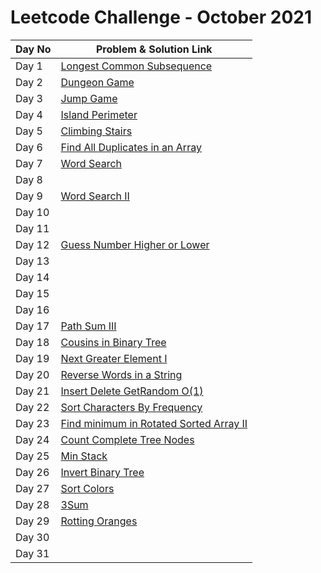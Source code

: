 # Leetcode Challenge - October 2021



| Day No | Problem & Solution Link                                                                                                                               |
| ------ | ----------------------------------------------------------------------------------------------------------------------------------------------------- |
| Day 1  | [Longest Common Subsequence](../../difficulty-based-problem-index/leetcode-medium/leetcode-1143-longest-common-subsequence.md)                        |
| Day 2  | [Dungeon Game](../../difficulty-based-problem-index/leetcode-hard/leetcode-174-dungeon-game.md)                                                       |
| Day 3  | [Jump Game](../../difficulty-based-problem-index/leetcode-medium/leetcode-55-jump-game.md)                                                            |
| Day 4  | [Island Perimeter](../../difficulty-based-problem-index/leetcode-easy/leetcode-463-island-perimeter.md)                                               |
| Day 5  | [Climbing Stairs](../../difficulty-based-problem-index/leetcode-easy/leetcode-70-climbing-stairs.md)                                                  |
| Day 6  | [Find All Duplicates in an Array](../../difficulty-based-problem-index/leetcode-medium/leetcode-442-find-all-duplicates-in-an-array.md)               |
| Day 7  | [Word Search](../../difficulty-based-problem-index/leetcode-medium/leetcode-79-word-search.md)                                                        |
| Day 8  |                                                                                                                                                       |
| Day 9  | [Word Search II](../../difficulty-based-problem-index/leetcode-hard/leetcode-212-word-search-ii.md)                                                   |
| Day 10 |                                                                                                                                                       |
| Day 11 |                                                                                                                                                       |
| Day 12 | [Guess Number Higher or Lower](../../difficulty-based-problem-index/leetcode-easy/leetcode-374-guess-number-higher-or-lower.md)                       |
| Day 13 |                                                                                                                                                       |
| Day 14 |                                                                                                                                                       |
| Day 15 |                                                                                                                                                       |
| Day 16 |                                                                                                                                                       |
| Day 17 | [Path Sum III](../../difficulty-based-problem-index/leetcode-medium/leetcode-437-path-sum-iii.md)                                                     |
| Day 18 | [Cousins in Binary Tree](../../difficulty-based-problem-index/leetcode-easy/leetcode-993-cousins-in-binary-tree.md)                                   |
| Day 19 | [Next Greater Element I](../../difficulty-based-problem-index/leetcode-easy/leetcode-496-next-greater-element-i.md)                                   |
| Day 20 | [Reverse Words in a String](../../difficulty-based-problem-index/leetcode-medium/leetcode-151-reverse-words-in-a-string.md)                           |
| Day 21 | [Insert Delete GetRandom O(1)](../../difficulty-based-problem-index/leetcode-medium/leetcode-380-insert-delete-getrandom-o-1.md)                      |
| Day 22 | [Sort Characters By Frequency](../../difficulty-based-problem-index/leetcode-medium/leetcode-451-sort-characters-by-frequency.md)                     |
| Day 23 | [Find minimum in Rotated Sorted Array II](../../difficulty-based-problem-index/leetcode-hard/leetcode-154-find-minimum-in-rotated-sorted-array-ii.md) |
| Day 24 | [Count Complete Tree Nodes](../../difficulty-based-problem-index/leetcode-medium/leetcode-222-count-complete-tree-nodes.md)                           |
| Day 25 | [Min Stack](../../difficulty-based-problem-index/leetcode-easy/leetcode-155-min-stack.md)                                                             |
| Day 26 | [Invert Binary Tree](../../difficulty-based-problem-index/leetcode-easy/leetcode-226-invert-binary-tree.md)                                           |
| Day 27 | [Sort Colors](../../difficulty-based-problem-index/leetcode-medium/leetcode-75-sort-colors.md)                                                        |
| Day 28 | [3Sum](../../difficulty-based-problem-index/leetcode-medium/leetcode-15-3sum.md)                                                                      |
| Day 29 | [Rotting Oranges](../../difficulty-based-problem-index/leetcode-medium/leetcode-994-rotting-oranges.md)                                               |
| Day 30 |                                                                                                                                                       |
| Day 31 |                                                                                                                                                       |
